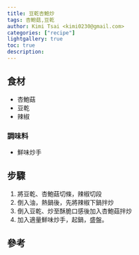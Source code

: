 ```yaml
---
title: 豆乾杏鮑炒
tags: 杏鮑菇,豆乾
author: Kimi Tsai <kimi0230@gmail.com>
categories: ["recipe"]
lightgallery: true
toc: true
description:
---
```

## 食材
* 杏鮑菇
* 豆乾
* 辣椒


### 調味料
* 鮮味炒手


## 步驟
1. 將豆乾、杏鮑菇切條，辣椒切段
2. 倒入油，熱鍋後，先將辣椒下鍋拌炒
3. 倒入豆乾、炒至酥脆口感後加入杏鮑菇拌炒
4. 加入適量鮮味炒手，起鍋，盛盤。


## 參考